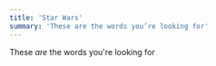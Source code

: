 ```yaml
---
title: 'Star Wars'
summary: 'These are the words you’re looking for'
---
```

These _are_ the words you're looking for
